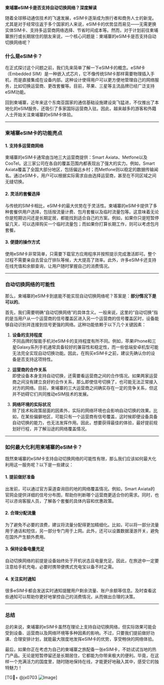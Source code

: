 **柬埔寨eSIM卡是否支持自动切换网络？深度解读**

随着全球移动通信技术的飞速发展，eSIM卡逐渐成为旅行者和商务人士的新宠。尤其是对于经常往返于多个国家的人来说，eSIM卡的优势显而易见——无需更换实体SIM卡、支持多运营商网络选择、节省时间成本等。然而，对于计划前往柬埔寨旅行或长期居住的朋友来说，一个核心问题是：柬埔寨的eSIM卡是否支持自动切换网络呢？

### 什么是eSIM卡？
在正式探讨这个问题之前，我们先来简单了解一下eSIM卡的概念。eSIM卡（Embedded SIM）是一种嵌入式芯片，它不像传统SIM卡那样需要物理插入手机，而是直接集成在设备内部。这种设计使得用户可以更方便地管理自己的网络服务，比如切换运营商、更改套餐等。目前，苹果、三星等主流品牌已经广泛支持eSIM功能。

回到柬埔寨，近年来这个东南亚国家的通信基础设施建设突飞猛进，不仅推出了本地化的eSIM服务，还吸引了多家国际运营商入驻。因此，越来越多的游客和外籍人士开始关注柬埔寨的eSIM卡体验。

---

### 柬埔寨eSIM卡的功能亮点

#### 1. **支持多运营商网络**
柬埔寨的eSIM卡通常由当地三大运营商提供：Smart Axiata、Metfone以及CooTel。这三家公司在各自的覆盖范围内都表现出了强大的实力。例如，Smart Axiata覆盖了全国大部分地区，包括偏远乡村；而Metfone则以稳定的数据传输闻名。通过eSIM卡，用户可以根据实际需求自由选择运营商，甚至在不同区域之间无缝切换。

#### 2. **灵活的套餐选择**
与传统的SIM卡相比，eSIM卡的最大优势在于灵活性。柬埔寨的eSIM卡提供了多种套餐供用户选择，包括按流量计费、包月套餐以及临时流量包等。这意味着无论你是短期访问还是长期定居，都能找到适合自己的方案。例如，如果你只是短暂停留几天，可以选择购买一个临时流量包；而如果你打算长期工作，则可以考虑包月套餐。

#### 3. **便捷的操作方式**
使用eSIM卡非常简单，只需要下载官方应用程序并按照提示完成激活即可。整个过程不需要亲自去营业厅排队等候，大大提高了效率。此外，许多eSIM卡还支持在线充值和余额查询，让用户随时掌握自己的消费情况。

---

### 自动切换网络的可能性

那么，柬埔寨的eSIM卡到底能不能实现自动切换网络呢？答案是：**部分情况下是可以的**。

首先，我们需要明确“自动切换网络”的具体含义。一般来说，这里的“自动切换”指的是当用户从一个运营商的信号覆盖区进入另一个运营商的信号覆盖区时，设备能够自动识别并连接到信号更强的网络。这种功能依赖于以下几个关键因素：

1. **设备的支持程度**  
   不同品牌的智能手机对eSIM卡的支持程度有所不同。例如，苹果iPhone和三星Galaxy系列手机通常具备较好的兼容性和稳定性，而一些低端安卓机型可能无法完全实现自动切换功能。因此，在购买eSIM卡之前，建议先确认你的设备是否支持这项特性。

2. **运营商的合作关系**  
即使设备本身支持自动切换，还需要看运营商之间的合作情况。如果两家运营商之间没有建立良好的合作关系，那么即使信号切换了，也可能无法正常接入对方的网络。目前，柬埔寨的三大运营商之间确实存在一定的竞争关系，但这并不妨碍它们共同推动eSIM技术的发展。

3. **网络环境的实际状况**  
除了技术和政策层面的因素外，实际的网络环境也会影响自动切换的效果。比如，在某些偏僻地区，可能只有一个运营商有信号覆盖，这时候即便设备具备自动切换的能力，也无法发挥作用。因此，想要获得最佳的体验，最好提前规划好行程，并了解沿途的网络覆盖情况。

---

### 如何最大化利用柬埔寨的eSIM卡？

既然柬埔寨的eSIM卡支持自动切换网络的可能性有限，那么我们应该如何最大化利用这一服务呢？以下是一些建议：

#### 1. **提前做好准备**
出发前，可以通过官方渠道查询目的地的网络覆盖情况。例如，Smart Axiata的官网会提供详细的信号分布图，帮助你判断哪个运营商更适合你的需求。同时，也可以咨询客服人员，了解各个套餐的具体内容和优惠政策。

#### 2. **合理分配流量**
为了避免不必要的浪费，建议将流量分配得更加精细化。比如，可以将一部分流量用于通话和短信，另一部分专门用于上网。此外，还可以设置数据漫游开关，避免在国外产生额外费用。

#### 3. **保持设备电量充足**
自动切换网络的前提是设备始终处于开机状态且电量充足。因此，在旅途中一定要注意给手机充电，必要时携带便携式充电宝以备不时之需。

#### 4. **关注实时通知**
很多eSIM卡都会发送实时通知提醒用户剩余流量、账户余额等信息。及时查看这些通知可以帮助你更好地掌控自己的消费情况，从而做出合理的决策。

---

### 总结

总的来说，柬埔寨的eSIM卡虽然在理论上支持自动切换网络，但实际效果可能会受到设备、运营商以及网络环境等多种因素的影响。不过，只要我们提前做好功课、合理安排计划，就能最大限度地发挥eSIM卡的优势，享受畅快的网络体验。

最后，如果你正在考虑为自己的柬埔寨之旅配备一张eSIM卡，不妨试试当地的热门产品。无论是短暂停留还是长期居住，它都能为你带来极大的便利。毕竟，在这样一个充满活力的国度里，随时随地保持在线，才能更好地融入其中，感受它的独特魅力！

[TG💪+ @jx0703 ![Image](https://github.com/user-attachments/assets/dbca1d08-cadb-493c-b0ec-ad6f7a83f270)]